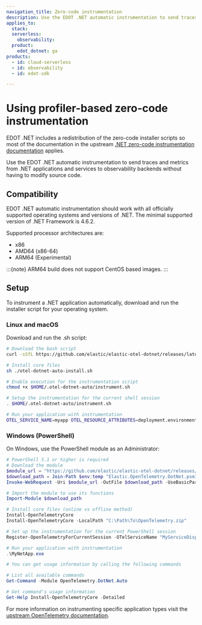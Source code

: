 ```yaml
---
navigation_title: Zero-code instrumentation
description: Use the EDOT .NET automatic instrumentation to send traces and metrics from .NET applications and services to observability backends without having to modify source code.
applies_to:
  stack:
  serverless:
    observability:
  product:
    edot_dotnet: ga
products:
  - id: cloud-serverless
  - id: observability
  - id: edot-sdk

---
```


# Using profiler-based zero-code instrumentation

EDOT .NET includes a redistribution of the zero-code installer scripts so most of the documentation in the upstream [.NET zero-code instrumentation documentation](https://opentelemetry.io/docs/zero-code/dotnet/) applies.

Use the EDOT .NET automatic instrumentation to send traces and metrics from .NET applications and services to observability backends without having to modify source code.

## Compatibility

EDOT .NET automatic instrumentation should work with all officially supported operating systems and versions of .NET. The minimal supported version of .NET Framework is 4.6.2.

Supported processor architectures are:

- x86
- AMD64 (x86-64)
- ARM64 (Experimental)

:::{note}
ARM64 build does not support CentOS based images.
:::

## Setup

To instrument a .NET application automatically, download and run the installer script for your operating system.

### Linux and macOS

Download and run the .sh script:

```bash
# Download the bash script
curl -sSfL https://github.com/elastic/elastic-otel-dotnet/releases/latest/download/elastic-dotnet-auto-install.sh -O

# Install core files
sh ./otel-dotnet-auto-install.sh

# Enable execution for the instrumentation script
chmod +x $HOME/.otel-dotnet-auto/instrument.sh

# Setup the instrumentation for the current shell session
. $HOME/.otel-dotnet-auto/instrument.sh

# Run your application with instrumentation
OTEL_SERVICE_NAME=myapp OTEL_RESOURCE_ATTRIBUTES=deployment.environment=staging,service.version=1.0.0 ./MyNetApp
```

### Windows (PowerShell)

On Windows, use the PowerShell module as an Administrator:

```powershell
# PowerShell 5.1 or higher is required
# Download the module
$module_url = "https://github.com/elastic/elastic-otel-dotnet/releases/latest/download/Elastic.OpenTelemetry.DotNet.psm1"
$download_path = Join-Path $env:temp "Elastic.OpenTelemetry.DotNet.psm1"
Invoke-WebRequest -Uri $module_url -OutFile $download_path -UseBasicParsing

# Import the module to use its functions
Import-Module $download_path

# Install core files (online vs offline method)
Install-OpenTelemetryCore
Install-OpenTelemetryCore -LocalPath "C:\Path\To\OpenTelemetry.zip"

# Set up the instrumentation for the current PowerShell session
Register-OpenTelemetryForCurrentSession -OTelServiceName "MyServiceDisplayName"

# Run your application with instrumentation
.\MyNetApp.exe

# You can get usage information by calling the following commands

# List all available commands
Get-Command -Module OpenTelemetry.DotNet.Auto

# Get command's usage information
Get-Help Install-OpenTelemetryCore -Detailed
```

For more information on instrumenting specific application types visit the [upstream OpenTelemetry documentation](https://opentelemetry.io/docs/zero-code/dotnet/).
